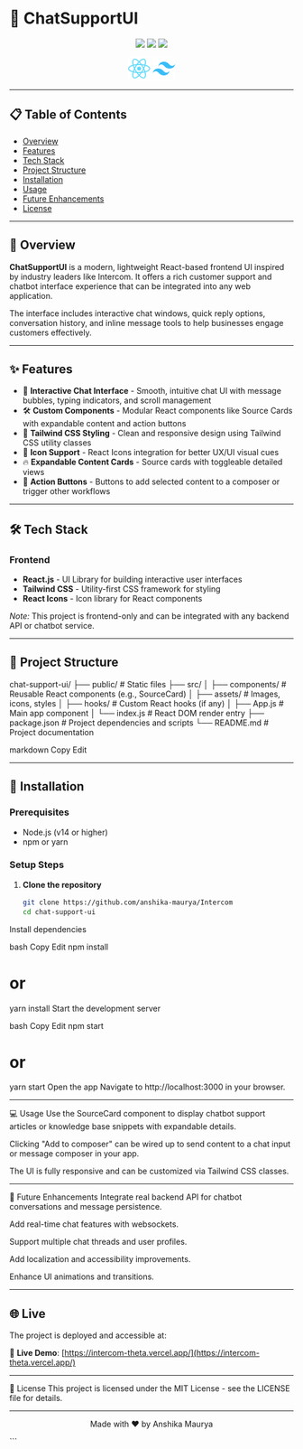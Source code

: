 # 🚀 ChatSupportUI

<div align="center">
  <img src="https://img.shields.io/badge/version-1.0.0-blue.svg?cacheSeconds=2592000" />
  <img src="https://img.shields.io/badge/license-MIT-green.svg" />
  <img src="https://img.shields.io/badge/PRs-welcome-brightgreen.svg" />
</div>

<p align="center">
  <img src="https://raw.githubusercontent.com/devicons/devicon/master/icons/react/react-original.svg" alt="react" width="40" height="40"/>
  <img src="https://raw.githubusercontent.com/devicons/devicon/master/icons/tailwindcss/tailwindcss-original.svg" alt="tailwindcss" width="40" height="40"/>
</p>

<hr />

## 📋 Table of Contents

- [Overview](#-overview)
- [Features](#-features)
- [Tech Stack](#-tech-stack)
- [Project Structure](#-project-structure)
- [Installation](#-installation)
- [Usage](#-usage)
- [Future Enhancements](#-future-enhancements)
- [License](#-license)

<hr />

## 🌟 Overview

**ChatSupportUI** is a modern, lightweight React-based frontend UI inspired by industry leaders like Intercom. It offers a rich customer support and chatbot interface experience that can be integrated into any web application.

The interface includes interactive chat windows, quick reply options, conversation history, and inline message tools to help businesses engage customers effectively.

<hr />

## ✨ Features

- 💬 **Interactive Chat Interface** - Smooth, intuitive chat UI with message bubbles, typing indicators, and scroll management  
- 🛠 **Custom Components** - Modular React components like Source Cards with expandable content and action buttons  
- 🎨 **Tailwind CSS Styling** - Clean and responsive design using Tailwind CSS utility classes  
- 🔗 **Icon Support** - React Icons integration for better UX/UI visual cues  
- 🔥 **Expandable Content Cards** - Source cards with toggleable detailed views  
- 🚀 **Action Buttons** - Buttons to add selected content to a composer or trigger other workflows  

<hr />

## 🛠 Tech Stack

### Frontend
- **React.js** - UI Library for building interactive user interfaces  
- **Tailwind CSS** - Utility-first CSS framework for styling  
- **React Icons** - Icon library for React components  

*Note:* This project is frontend-only and can be integrated with any backend API or chatbot service.

<hr />

## 📂 Project Structure

chat-support-ui/
├── public/ # Static files
├── src/
│ ├── components/ # Reusable React components (e.g., SourceCard)
│ ├── assets/ # Images, icons, styles
│ ├── hooks/ # Custom React hooks (if any)
│ ├── App.js # Main app component
│ └── index.js # React DOM render entry
├── package.json # Project dependencies and scripts
└── README.md # Project documentation

markdown
Copy
Edit

<hr />

## 🚀 Installation

### Prerequisites
- Node.js (v14 or higher)
- npm or yarn

### Setup Steps

1. **Clone the repository**
   ```bash
   git clone https://github.com/anshika-maurya/Intercom
   cd chat-support-ui
Install dependencies

bash
Copy
Edit
npm install
# or
yarn install
Start the development server

bash
Copy
Edit
npm start
# or
yarn start
Open the app
Navigate to http://localhost:3000 in your browser.

<hr />
💻 Usage
Use the SourceCard component to display chatbot support articles or knowledge base snippets with expandable details.

Clicking "Add to composer" can be wired up to send content to a chat input or message composer in your app.

The UI is fully responsive and can be customized via Tailwind CSS classes.

<hr />
🔮 Future Enhancements
Integrate real backend API for chatbot conversations and message persistence.

Add real-time chat features with websockets.

Support multiple chat threads and user profiles.

Add localization and accessibility improvements.

Enhance UI animations and transitions.

<hr />

## 🌐 Live

The project is deployed and accessible at:

🔗 **Live Demo**: [https://intercom-theta.vercel.app/](https://intercom-theta.vercel.app/)

<hr />

📄 License
This project is licensed under the MIT License - see the LICENSE file for details.

<hr /> <p align="center">Made with ❤️ by Anshika Maurya</p> ```